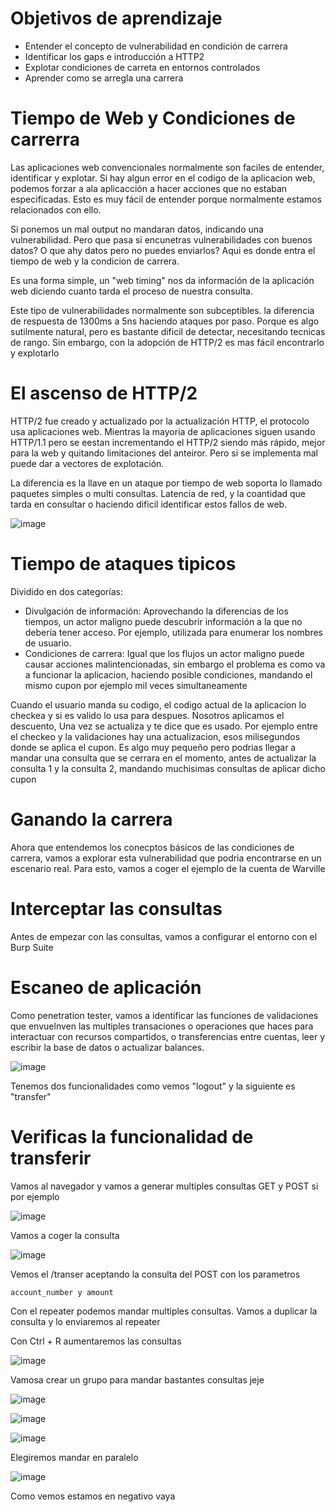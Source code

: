 # Objetivos de aprendizaje

- Entender el concepto de vulnerabilidad en condición de carrera
- Identificar los gaps e introducción a HTTP2
- Explotar condiciones de carreta en entornos controlados
- Aprender como se arregla una carrera

# Tiempo de Web y Condiciones de carrerra

Las aplicaciones web convencionales normalmente son faciles de entender, identificar y explotar. Si hay algun error en el codigo de la aplicacion web, podemos forzar a ala aplicacción a hacer acciones que no estaban especificadas. Esto es muy fácil de entender porque normalmente estamos relacionados con ello.

Si ponemos un mal output no mandaran datos, indicando una vulnerabilidad. Pero que pasa si encunetras vulnerabilidades con buenos datos? O que ahy datos pero no puedes enviarlos? Aqui es donde entra el tiempo de web y la condicion de carrera.

Es una forma simple, un "web timing" nos da información de la aplicación web diciendo cuanto tarda el proceso de nuestra consulta. 

Este tipo de vulnerabilidades normalmente son subceptibles. la diferencia de respuesta de 1300ms a 5ns haciendo ataques por paso. Porque es algo sutilmente natural, pero es bastante dificil de detectar, necesitando tecnicas de rango. Sin embargo, con la adopción de HTTP/2 es mas fácil encontrarlo y explotarlo

# El ascenso de HTTP/2 

HTTP/2 fue creado y actualizado por la actualización HTTP, el protocolo usa aplicaciones web. Mientras la mayoria de aplicaciones siguen usando HTTP/1.1 pero se eestan incrementando el HTTP/2 siendo más rápido, mejor para la web y quitando limitaciones del anteiror. Pero si se implementa mal puede dar a vectores de explotación.

La diferencia es la llave en un ataque por tiempo de web soporta lo llamado paquetes simples o multi consultas. Latencia de red, y la coantidad que tarda en consultar o haciendo dificil identificar estos fallos de web. 

![image](https://github.com/user-attachments/assets/8dd6db74-fe44-48f9-86a3-1c0540af8429)

# Tiempo de ataques tipicos

Dividido en dos categorías:

- Divulgación de información: Aprovechando la diferencias de los tiempos, un actor maligno puede descubrir información a la que no debería tener acceso. Por ejemplo, utilizada para enumerar los nombres de usuario.
- Condiciones de carrera: Igual que los flujos un actor maligno puede causar acciones malintencionadas, sin embargo el problema es como va a funcionar la aplicacion, haciendo posible condiciones, mandando el mismo cupon por ejemplo mil veces simultaneamente


Cuando el usuario manda su codigo, el codigo actual de la aplicacion lo checkea y si es valido lo usa para despues. Nosotros aplicamos el descuento, Una vez se actualiza y te dice que es usado. Por ejemplo entre el checkeo y la validaciones hay una actualizacion, esos milisegundos donde se aplica el cupon. Es algo muy pequeño pero podrias llegar a mandar una consulta que se cerrara en el momento, antes de actualizar la consulta 1 y la consulta 2, mandando muchisimas consultas de aplicar dicho cupon

# Ganando la carrera

Ahora que entendemos los conecptos básicos de las condiciones de carrera, vamos a explorar esta vulnerabilidad que podria encontrarse en un escenario real. Para esto, vamos a coger el ejemplo de la cuenta de Warville 

# Interceptar las consultas

Antes de empezar con las consultas, vamos a configurar el entorno con el Burp Suite 

# Escaneo de aplicación

Como penetration tester, vamos a identificar las funciones de validaciones que envuelnven las multiples transaciones o operaciones que haces para interactuar con recursos compartidos, o transferencias entre cuentas, leer y escribir la base de datos o actualizar balances.

![image](https://github.com/user-attachments/assets/1c07bbc9-d098-46b6-ad01-d12a885e5c41)

Tenemos dos funcionalidades como vemos "logout" y la siguiente es "transfer"


# Verificas la funcionalidad de transferir

Vamos al navegador y vamos a generar multiples consultas GET y POST si por ejemplo 

![image](https://github.com/user-attachments/assets/0d568f3a-46eb-4533-b5f3-cae15883c1d3)

Vamos a coger la consulta

![image](https://github.com/user-attachments/assets/77a5ae83-176b-4796-9e0a-7f68e344a93d)

Vemos el /transer aceptando la consulta del POST con los parametros

```
account_number y amount
```

Con el repeater podemos mandar multiples consultas. Vamos a duplicar la consulta y lo enviaremos al repeater

Con Ctrl + R aumentaremos las consultas

![image](https://github.com/user-attachments/assets/e548dab6-68ae-4438-adea-4521a2c0c4bf)

Vamosa  crear un grupo para mandar bastantes consultas jeje

![image](https://github.com/user-attachments/assets/fb910902-45c0-4236-be93-587b242f9090)

![image](https://github.com/user-attachments/assets/521f9e1a-ae2b-4747-81c8-f86cdd40788c)

![image](https://github.com/user-attachments/assets/fbd27508-a5d3-4947-a1f5-21572370fbfa)

Elegiremos mandar en paralelo

![image](https://github.com/user-attachments/assets/c39a4493-a245-4e2a-a201-262293d8af0b)

Como vemos estamos en negativo vaya




